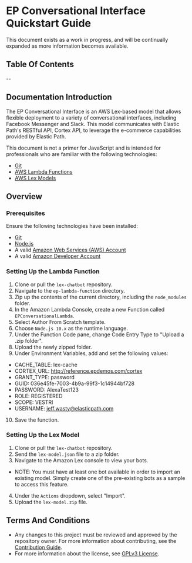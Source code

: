 # EP Conversational Interface Quickstart Guide
This document exists as a work in progress, and will be continually expanded as more information becomes available.

## Table Of Contents
--

## Documentation Introduction
The EP Conversational Interface is an AWS Lex-based model that allows flexible deployment to a variety of conversational interfaces, including Facebook Messenger and Slack. This model communicates with Elastic Path's RESTful API, Cortex API, to leverage the e-commerce capabilities provided by Elastic Path.

This document is not a primer for JavaScript and is intended for professionals who are familiar with the following technologies:
* [Git](https://git-scm.com/downloads)
* [AWS Lambda Functions](https://aws.amazon.com/lambda/)
* [AWS Lex Models](https://aws.amazon.com/lex/)

## Overview

### Prerequisites
Ensure the following technologies have been installed:

* [Git](https://git-scm.com/downloads)
* [Node.js](https://nodejs.org/en/download/)
* A valid [Amazon Web Services (AWS) Account](https://us-west-2.console.aws.amazon.com/console/)
* A valid [Amazon Developer Account](https://developer.amazon.com/)

### Setting Up the Lambda Function
1. Clone or pull the `lex-chatbot` repository.
2. Navigate to the `ep-lambda-function` directory.
3. Zip up the contents of the current directory, including the `node_modules` folder.
4. In the Amazon Lambda Console, create a new Function called `EPConversationalLambda`.
5. Select Author From Scratch template.
6. Choose `Node.js 10.x` as the runtime language.
7. Under the Function Code pane, change Code Entry Type to "Upload a .zip folder".
8. Upload the newly zipped folder.
9. Under Environment Variables, add and set the following values:
  * CACHE_TABLE:    lex-cache
  * CORTEX_URL:     http://reference.epdemos.com/cortex
  * GRANT_TYPE:     password
  * GUID:           036e45fe-7003-4b9a-99f3-1c14944bf728
  * PASSWORD:       AlexaTest123
  * ROLE:           REGISTERED
  * SCOPE:          VESTRI
  * USERNAME:       jeff.wasty@elasticpath.com
10. Save the function.

### Setting Up the Lex Model
1. Clone or pull the `lex-chatbot` repository.
2. Send the `lex-model.json` file to a zip folder.
3. Navigate to the Amazon Lex console to view your bots.
  * NOTE: You must have at least one bot available in order to import an existing model.
            Simply create one of the pre-existing bots as a sample to access this feature.
4. Under the `Actions` dropdown, select "Import".
5. Upload the `lex-model.zip` file.

## Terms And Conditions
- Any changes to this project must be reviewed and approved by the repository owner. For more information about contributing, see the [Contribution Guide](https://github.com/elasticpath/facebook-chat/blob/master/.github/CONTRIBUTING.md).
- For more information about the license, see [GPLv3 License](https://github.com/elasticpath/facebook-chat/blob/master/LICENSE).